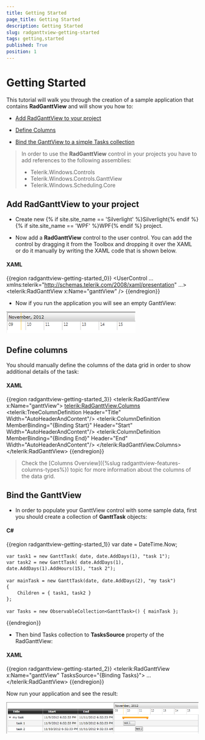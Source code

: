 ```yaml
---
title: Getting Started
page_title: Getting Started
description: Getting Started
slug: radganttview-getting-started
tags: getting,started
published: True
position: 1
---
```


# Getting Started

This tutorial will walk you through the creation of a sample application that contains __RadGanttView__ and will show you how to:

* [Add RadGanttView to your project](#add-radganttview-to-your-project)

* [Define Columns](#define-columns)

* [Bind the GanttView to a simple Tasks collection](#bind-the-ganttview)

>In order to use the __RadGanttView__ control in your projects you have to add references to the following assemblies:
>	* Telerik.Windows.Controls
>	* Telerik.Windows.Controls.GanttView
>	* Telerik.Windows.Scheduling.Core

## Add RadGanttView to your project

* Create new {% if site.site_name == 'Silverlight' %}Silverlight{% endif %}{% if site.site_name == 'WPF' %}WPF{% endif %} project.

* Now add a __RadGanttView__ control to the user control. You can add the control by dragging it from the Toolbox and dropping it over the XAML or do it manually by writing the XAML code that is shown below. 

#### __XAML__

{{region radganttview-getting-started_0}}
	<UserControl
	   ...
	   xmlns:telerik="http://schemas.telerik.com/2008/xaml/presentation"
	   ...>
	      <Grid>
	         <telerik:RadGanttView x:Name="ganttView" />
	      </Grid>
	</UserControl>
{{endregion}}

* Now if you run the application you will see an empty GanttView:

![ganttview gettingstarted 010](images/ganttview_gettingstarted_010.png)

## Define columns

You should manually define the columns of the data grid in order to show additional details of the task:

#### __XAML__

{{region radganttview-getting-started_3}}
	<telerik:RadGanttView x:Name="ganttView">
		<telerik:RadGanttView.Columns>
			<telerik:TreeColumnDefinition Header="Title" Width="AutoHeaderAndContent"/>
			<telerik:ColumnDefinition MemberBinding="{Binding Start}" Header="Start" Width="AutoHeaderAndContent"/>
			<telerik:ColumnDefinition MemberBinding="{Binding End}" Header="End" Width="AutoHeaderAndContent"/>
		</telerik:RadGanttView.Columns>
	</telerik:RadGanttView>
{{endregion}}

>Check the [Columns Overview]({%slug radganttview-features-columns-types%}) topic for more information about the columns of the data grid.    

## Bind the GanttView

* In order to populate your GanttView control with some sample data, first you should create a collection of __GanttTask__ objects: 

#### __C#__

{{region radganttview-getting-started_1}}
	var date = DateTime.Now;
	
	var task1 = new GanttTask( date, date.AddDays(1), "task 1");
	var task2 = new GanttTask( date.AddDays(1), date.AddDays(1).AddHours(15), "task 2");
	
	var mainTask = new GanttTask(date, date.AddDays(2), "my task")
	{
		Children = { task1, task2 }
	};
	
	var Tasks = new ObservableCollection<GanttTask>() { mainTask };
{{endregion}}

* Then bind Tasks collection to __TasksSource__ property of the RadGanttView:

#### __XAML__

{{region radganttview-getting-started_2}}
	<telerik:RadGanttView x:Name="ganttView" TasksSource="{Binding Tasks}">
	...
	</telerik:RadGanttView>
	{{endregion}}

Now run your application and see the result:

![ganttview gettingstarted 020](images/ganttview_gettingstarted_020.png)
